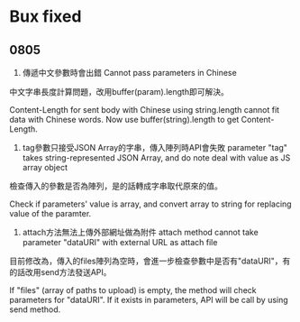 Bux fixed
=========
0805
----
1. 傳遞中文參數時會出錯
    Cannot pass parameters in Chinese

中文字串長度計算問題，改用buffer(param).length即可解決。

Content-Length for sent body with Chinese using string.length cannot fit data with Chinese words. Now use buffer(string).length to get Content-Length.

1. tag參數只接受JSON Array的字串，傳入陣列時API會失敗
    parameter "tag" takes string-represented JSON Array, and do note deal with value as JS array object

檢查傳入的參數是否為陣列，是的話轉成字串取代原來的值。 

Check if parameters' value is array, and convert array to string for replacing value of the paramter.

1. attach方法無法上傳外部網址做為附件
    attach method cannot take parameter "dataURI" with external URL as attach file

目前修改為，傳入的files陣列為空時，會進一步檢查參數中是否有"dataURI"，有的話改用send方法發送API。

If "files" (array of paths to upload) is empty, the method will check parameters for "dataURI". If it exists in parameters, API will be call by using send method.

